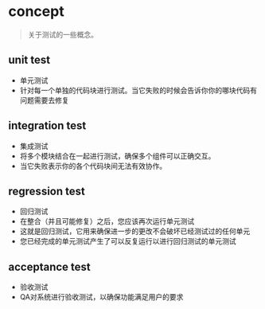 # concept
> 关于测试的一些概念。

## unit test
- 单元测试
- 针对每一个单独的代码块进行测试。当它失败的时候会告诉你你的哪块代码有问题需要去修复

## integration test
- 集成测试
- 将多个模块结合在一起进行测试，确保多个组件可以正确交互。
- 当它失败表示你的各个代码块间无法有效协作。

## regression test
- 回归测试
- 在整合（并且可能修复）之后，您应该再次运行单元测试
- 这就是回归测试，它用来确保进一步的更改不会破坏已经测试过的任何单元
- 您已经完成的单元测试产生了可以反复运行以进行回归测试的单元测试

## acceptance test
- 验收测试
- QA对系统进行验收测试，以确保功能满足用户的要求
